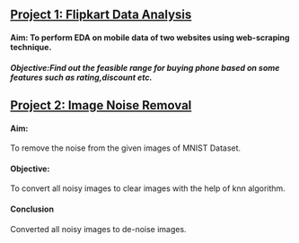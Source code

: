 ## [Project 1: Flipkart Data Analysis](https://github.com/Arnavphukan1996/PythonProject/tree/main/Flipkart%20Data%20Analysis)
#### Aim: To perform EDA on mobile data of two websites using web-scraping technique.
##### Objective:Find out the feasible range for buying phone based on some features such as rating,discount etc.


## [Project 2: Image Noise Removal](https://github.com/Arnavphukan1996/PythonProject/tree/main/Image%20Noise%20Removal)
#### Aim:
To remove the noise from the given images of MNIST Dataset.
#### Objective:
To convert all noisy images to clear images with the help of knn algorithm.
#### Conclusion
Converted all noisy images to de-noise images.


